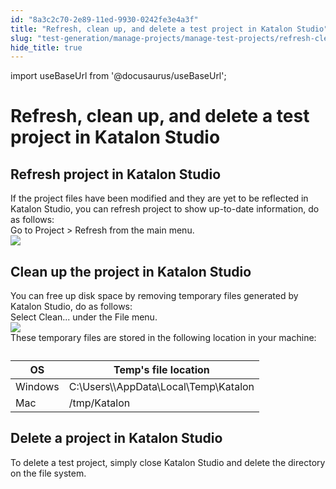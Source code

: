 ```yaml
---
id: "8a3c2c70-2e89-11ed-9930-0242fe3e4a3f"
title: "Refresh, clean up, and delete a test project in Katalon Studio"
slug: "test-generation/manage-projects/manage-test-projects/refresh-clean-up-and-delete-a-test-project-in-katalon-studio"
hide_title: true
---
```

import useBaseUrl from '@docusaurus/useBaseUrl';


# <a id="concept-2419" class="anchor_top_offset"/><a id="ariaid-title1" class="anchor_top_offset"/>Refresh, clean up, and delete a test project in Katalon Studio


## <a id="task-5108" class="anchor_top_offset"/>Refresh project in <span xmlns="http://www.w3.org/1999/xhtml" className="ph">Katalon Studio</span> 

<section xmlns="http://www.w3.org/1999/xhtml" className="section context">If the project files have been modified and they are yet to be reflected in <span className="ph">Katalon Studio</span>, you can refresh project to show up-to-date information, do as follows:</section> 
<div xmlns="http://www.w3.org/1999/xhtml" className="li step p"><span className="ph cmd">Go to <span className="ph uicontrol">Project</span> &gt; <span className="ph uicontrol">Refresh</span> from the main menu.</span><div className="itemgroup stepxmp"><img className="image" width={300} src={useBaseUrl("/4aa74f20-34e4-11ed-9930-0242fe3e4a3f.png")} /></div></div>

## <a id="task-7188" class="anchor_top_offset"/>Clean up the project in <span xmlns="http://www.w3.org/1999/xhtml" className="ph">Katalon Studio</span> 

<section xmlns="http://www.w3.org/1999/xhtml" className="section context">You can free up disk space by removing temporary files generated by <span className="ph">Katalon Studio</span>, do as follows:</section> 
<div xmlns="http://www.w3.org/1999/xhtml" className="li step p"><span className="ph cmd">Select <span className="ph uicontrol">Clean...</span> under the <span className="ph uicontrol">File</span> menu.</span><div className="itemgroup info"><img className="image" width={600} src={useBaseUrl("/64a360d0-34e4-11ed-9930-0242fe3e4a3f.png")} /></div><div className="itemgroup info">These temporary files are stored in the following location in your machine:</div><div className="itemgroup info"><table className="table"><caption /><colgroup><col style={{width: '50%'}} /><col style={{width: '50%'}} /></colgroup><thead className="thead"><tr className><th className="entry anchor_top_offset" id="task-7188__entry__1">OS</th><th className="entry anchor_top_offset" id="task-7188__entry__2">Temp's file location</th></tr></thead><tbody className="tbody"><tr className><td className="entry" headers="task-7188__entry__1 task-7188__entry__2 ">Windows</td><td className="entry" headers="task-7188__entry__1 task-7188__entry__2 "><span className="ph">C:\Users\\AppData\Local\Temp\Katalon</span></td></tr><tr className><td className="entry" headers="task-7188__entry__1 task-7188__entry__2 ">Mac</td><td className="entry" headers="task-7188__entry__1 task-7188__entry__2 "><span className="ph">/tmp/Katalon</span></td></tr></tbody></table></div></div>

## <a id="task-8857" class="anchor_top_offset"/>Delete a project in <span xmlns="http://www.w3.org/1999/xhtml" className="ph">Katalon Studio</span> 

<div xmlns="http://www.w3.org/1999/xhtml" className="li step p"><span className="ph cmd">To delete a test project, simply close <span className="ph">Katalon Studio</span> and delete the directory on the file system.</span></div>
